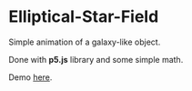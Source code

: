 # Elliptical-Star-Field
Simple animation of a galaxy-like object. 

Done with **p5.js** library and some simple math.

Demo [here](https://sebastiandechiara.github.io/galaxy-star-field/).